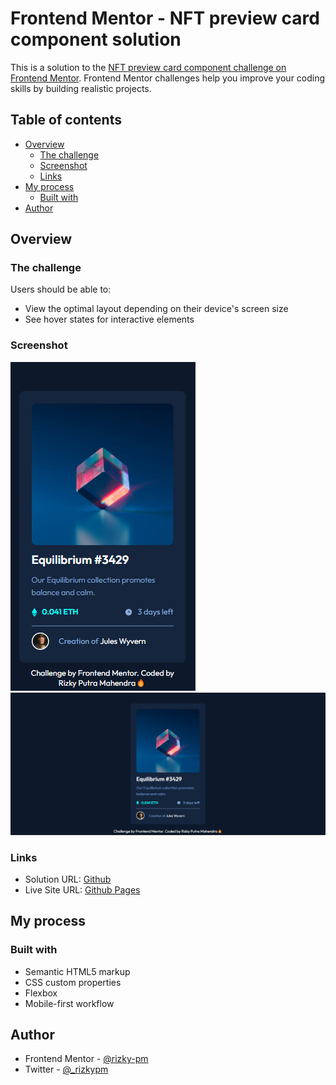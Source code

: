 # Frontend Mentor - NFT preview card component solution

This is a solution to the [NFT preview card component challenge on Frontend Mentor](https://www.frontendmentor.io/challenges/nft-preview-card-component-SbdUL_w0U). Frontend Mentor challenges help you improve your coding skills by building realistic projects.

## Table of contents

-   [Overview](#overview)
    -   [The challenge](#the-challenge)
    -   [Screenshot](#screenshot)
    -   [Links](#links)
-   [My process](#my-process)
    -   [Built with](#built-with)
-   [Author](#author)

## Overview

### The challenge

Users should be able to:

-   View the optimal layout depending on their device's screen size
-   See hover states for interactive elements

### Screenshot

![Mobile](./screenshots/mobile.png)
![Desktop](./screenshots/desktop.png)

### Links

-   Solution URL: [Github](https://github.com/rizky-pm/fm_nft-preview-card-component)
-   Live Site URL: [Github Pages](https://rizky-pm.github.io/fm_nft-preview-card-component/)

## My process

### Built with

-   Semantic HTML5 markup
-   CSS custom properties
-   Flexbox
-   Mobile-first workflow

## Author

-   Frontend Mentor - [@rizky-pm](https://www.frontendmentor.io/profile/rizky-pm)
-   Twitter - [@\_rizkypm](https://twitter.com/_rizkypm)
